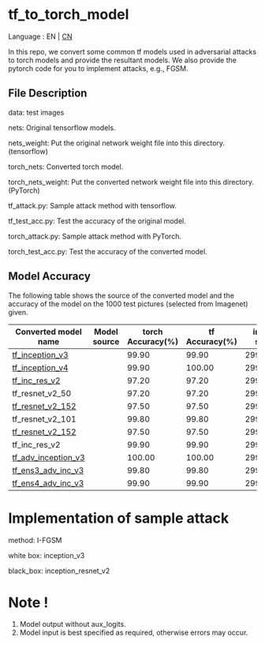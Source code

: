# tf_to_torch_model

Language : EN | [CN](./README.cn.md) 

In this repo, we convert some common tf models used in adversarial attacks to torch models and provide the resultant models. We also provide the pytorch code for you to implement attacks, e.g., FGSM.
## File Description

data: test images

nets: Original tensorflow models.

nets_weight:  Put the original network weight file into this directory. (tensorflow)

torch_nets: Converted torch model.

torch_nets_weight: Put the converted network weight file into this directory. (PyTorch)

tf_attack.py: Sample attack method with tensorflow.

tf_test_acc.py: Test the accuracy of the original model.

torch_attack.py: Sample attack method with PyTorch.

torch_test_acc.py: Test the accuracy of the converted model.

##  Model Accuracy

The following table shows the source of the converted model and the accuracy of the model on the 1000 test pictures (selected from Imagenet) given.

| Converted model name                                         | Model source | torch Accuracy(%) | tf Accuracy(%) | input size |
| ------------------------------------------------------------ | ------------ | ------------------------------------------------------------ | ------------------------------------------------------------ | ------------------------------------------------------------ |
| [tf_inception_v3](https://github.com/ylhz/tf_to_pytorch_model/releases/download/v1.0/tf_inception_v3.npy) |              | 99.90 | 99.90 | 299*299 |
| [tf_inception_v4](https://github.com/ylhz/tf_to_pytorch_model/releases/download/v1.0/tf_inception_v4.npy) |              | 99.90 | 100.00 | 299*299 |
|[tf_inc_res_v2](https://github.com/ylhz/tf_to_pytorch_model/releases/download/v1.0/tf_inc_res_v2.npy)|| 97.20 | 97.20 | 299*299 |
|tf_resnet_v2_50||97.20|97.20|  299*299|
|[tf_resnet_v2_152](https://github.com/ylhz/tf_to_pytorch_model/releases/download/v1.0/tf_resnet_v2_152.npy)|| 97.50 | 97.50 | 299*299 |
|tf_resnet_v2_101||99.80|99.80|  299*299|
|[tf_resnet_v2_152](https://github.com/ylhz/tf_to_pytorch_model/releases/download/v1.0/tf_resnet_v2_152.npy)|| 97.50 | 97.50 | 299*299 |
| tf_inc_res_v2 ||99.90| 99.90 | 299*299 |
| [tf_adv_inception_v3](https://github.com/ylhz/tf_to_pytorch_model/releases/download/v1.0/tf_adv_inception_v3.npy) |              | 100.00 | 100.00 | 299*299 |
| [tf_ens3_adv_inc_v3](https://github.com/ylhz/tf_to_pytorch_model/releases/download/v1.0/tf_ens3_adv_inc_v3.npy) |              | 99.80 | 99.80 | 299*299 |
| [tf_ens4_adv_inc_v3](https://github.com/ylhz/tf_to_pytorch_model/releases/download/v1.0/tf_ens4_adv_inc_v3.npy) |              | 99.90 | 99.90 | 299*299 |

# Implementation of sample attack

method: I-FGSM

white box: inception_v3

black_box: inception_resnet_v2

# Note !

1. Model output without aux_logits. 
2. Model input is best specified as required, otherwise errors may occur.


